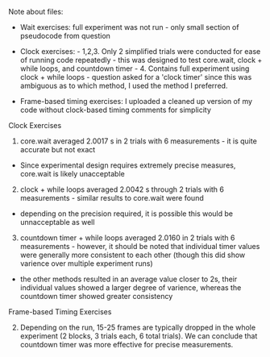 Note about files: 

- Wait exercises: full experiment was not run - only small section of pseudocode from question 

- Clock exercises: 
       - 1,2,3. Only 2 simplified trials were conducted for ease of running code repeatedly - this was designed to test core.wait, clock + while loops, and countdown timer
      -  4. Contains full experiment using clock + while loops - question asked for a 'clock timer' since this was ambiguous as to which method, I used the method I preferred. 

- Frame-based timing exercises: I uploaded a cleaned up version of my code without clock-based timing comments for simplicity 
       

Clock Exercises 

1. core.wait averaged 2.0017 s in 2 trials with 6 measurements - it is quite accurate but not exact
- Since experimental design requires extremely precise measures, core.wait is likely unacceptable 

2. clock + while loops averaged 2.0042 s through 2 trials with 6 measurements - similar results to core.wait were found 
 - depending on the precision required, it is possible this would be unnacceptable as well  

3. countdown timer + while loops averaged 2.0160 in 2 trials with 6 measurements - however, it should be noted that individual timer values were generally more consistent to each other (though this did show varience over multiple experiment runs) 
- the other methods resulted in an average value closer to 2s, their individual values showed a larger degree of varience, whereas the countdown timer showed greater consistency 


Frame-based Timing Exercises 

2. Depending on the run, 15-25 frames are typically dropped in the whole experiment (2 blocks, 3 trials each, 6 total trials). We can conclude that countdown timer was more effective for precise measurements. 
